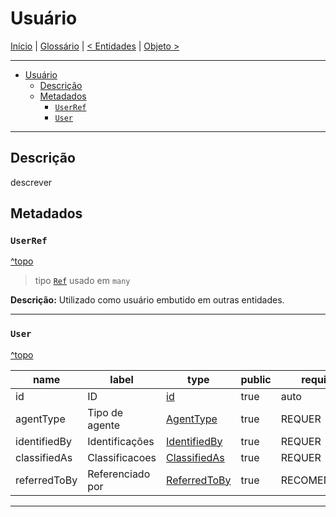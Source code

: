 # Usuário

[Início](../../../README.md) | [Glossário](../../glossario.md) | [< Entidades](../entities.md) | [Objeto >](./objeto.md)

---

- [Usuário](#usuário)
  - [Descrição](#descrição)
  - [Metadados](#metadados)
    - [`UserRef`](#userref)
    - [`User`](#user)

---

## Descrição

descrever

## Metadados

### `UserRef`

[^topo](#usuário)

> tipo [`Ref`](./../../metadados.md#ref) usado em `many`

**Descrição:** Utilizado como usuário embutido em outras entidades.

---

### `User`

[^topo](#usuário)

| name         | label            | type                                              | public | required     |
| ------------ | ---------------- | ------------------------------------------------- | ------ | ------------ |
| id           | ID               | [id](./../../metadados.md#id)                     | true   | auto         |
| agentType    | Tipo de agente   | [AgentType](./../../metadados.md#agenttype)       | true   | REQUER       |
| identifiedBy | Identificações   | [IdentifiedBy](./../../metadados.md#identifiedby) | true   | REQUER       |
| classifiedAs | Classificacoes   | [ClassifiedAs](./../../metadados.md#classifiedas) | true   | REQUER       |
| referredToBy | Referenciado por | [ReferredToBy](./../../metadados.md#referredtoby) | true   | RECOMENDÁVEL |

---
